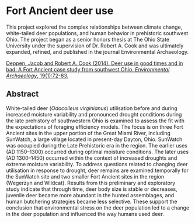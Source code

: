 # Fort Ancient deer use

This project explored the complex relationships between climate change, white-tailed deer populations, and human behavior in prehistoric southwest Ohio. The project began as a senior honors thesis at The Ohio State University under the supervision of Dr. Robert A. Cook and was ultimately expanded, refined, and published in the journal Environmental Archaeology.

[Deppen, Jacob and Robert A. Cook (2014). Deer use in good times and in bad: A Fort Ancient case study from southwest Ohio. *Environmental Archaeology*, 19(1):72-83.](https://www.tandfonline.com/doi/abs/10.1179/1749631413Y.0000000002)

## Abstract

White-tailed deer (*Odocoileus virginianus*) utilisation before and during increased moisture variability and pronounced drought conditions during the late prehistory of southwestern Ohio is examined to assess the fit with the expectations of foraging efficiency models. The focus is on three Fort Ancient sites in the upper portion of the Great Miami River, including SunWatch, a large village located in present-day Dayton, Ohio. SunWatch was occupied during the Late Prehistoric era in the region. The earlier uses (AD 1150–1300) occurred during optimal moisture conditions. The later uses (AD 1300–1450) occurred within the context of increased droughts and extreme moisture variability. To address questions related to changing deer utilisation in response to drought, deer remains are examined temporally for the SunWatch site and two smaller Fort Ancient sites in the region (Wegerzyn and Wildcat). Results from this preliminary and exploratory study indicate that through time, deer body size is stable or decreases, juvenile deer became more abundant in the hunted assemblages, and human butchering strategies became less selective. These support the conclusion that environmental stress on the deer population led to a change in the deer population and influenced the way humans used deer.
